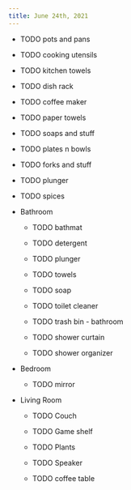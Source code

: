 ```yaml
---
title: June 24th, 2021
---
```


- TODO pots and pans

- TODO cooking utensils

- TODO kitchen towels

- TODO dish rack

- TODO coffee maker

- TODO paper towels

- TODO soaps and stuff

- TODO plates n bowls

- TODO forks and stuff

- TODO plunger

- TODO spices

- Bathroom
	 - TODO bathmat

	 - TODO detergent

	 - TODO plunger

	 - TODO towels

	 - TODO soap

	 - TODO toilet cleaner

	 - TODO trash bin - bathroom

	 - TODO shower curtain

	 - TODO shower organizer

- Bedroom
	 - TODO mirror

- Living Room
	 - TODO Couch

	 - TODO Game shelf

	 - TODO Plants

	 - TODO Speaker

	 - TODO coffee table
